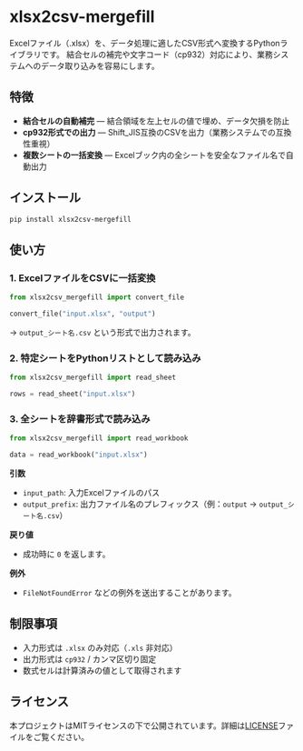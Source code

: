 # xlsx2csv-mergefill

Excelファイル（.xlsx）を、データ処理に適したCSV形式へ変換するPythonライブラリです。
結合セルの補完や文字コード（cp932）対応により、業務システムへのデータ取り込みを容易にします。

## 特徴

* **結合セルの自動補完** — 結合領域を左上セルの値で埋め、データ欠損を防止
* **cp932形式での出力** — Shift_JIS互換のCSVを出力（業務システムでの互換性重視）
* **複数シートの一括変換** — Excelブック内の全シートを安全なファイル名で自動出力

## インストール

```bash
pip install xlsx2csv-mergefill
```

## 使い方

### 1. ExcelファイルをCSVに一括変換

```python
from xlsx2csv_mergefill import convert_file

convert_file("input.xlsx", "output")
```

→ `output_シート名.csv` という形式で出力されます。

### 2. 特定シートをPythonリストとして読み込み

```python
from xlsx2csv_mergefill import read_sheet

rows = read_sheet("input.xlsx")
```

### 3. 全シートを辞書形式で読み込み

```python
from xlsx2csv_mergefill import read_workbook

data = read_workbook("input.xlsx")
```

**引数**

* `input_path`: 入力Excelファイルのパス
* `output_prefix`: 出力ファイル名のプレフィックス（例：`output` → `output_シート名.csv`）

**戻り値**

* 成功時に `0` を返します。

**例外**

* `FileNotFoundError` などの例外を送出することがあります。

## 制限事項

* 入力形式は `.xlsx` のみ対応（`.xls` 非対応）
* 出力形式は `cp932` / カンマ区切り固定
* 数式セルは計算済みの値として取得されます

## ライセンス

本プロジェクトはMITライセンスの下で公開されています。詳細は[LICENSE](LICENSE)ファイルをご覧ください。